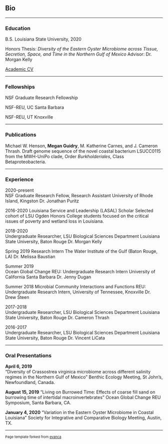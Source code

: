 ## Bio

---
### Education

B.S. Louisiana State University, 2020

Honors Thesis: *Diversity of the Eastern Oyster Microbiome across Tissue, Secretion, Space, and Time in the Northern Gulf of Mexico*
	Advisor: Dr. Morgan Kelly


[Academic CV](https://drive.google.com/file/d/1dbAaFAV4upiVkHWjr_lp8Anjt4jHdvYi/view?usp=sharing)


---
### Fellowships
NSF Graduate Research Fellowship

NSF-REU, UC Santa Barbara 

NSF-REU, UT Knoxville

---
### Publications

Michael W. Henson, **Megan Guidry**, M. Katherine Carnes, and J. Cameron Thrash. Draft genome sequence of the novel coastal bacterium LSUCC0115 from the MWH-UniPo clade, Order *Burkholderiales*, Class Betaproteobacteria.

---
### Experience
2020-present	
NSF Graduate Research Fellow, Research Assistant 
University of Rhode Island, Kingston
Dr. Jonathan Puritz

2016-2020
Louisiana Service and Leadership (LASAL) Scholar
Selected cohort of LSU Ogden Honors College students focused on the critical issues of poverty and wetland loss in Louisiana. 

2018-2020	
Undergraduate Researcher, LSU Biological Sciences Department 
Louisiana State University, Baton Rouge
Dr. Morgan Kelly	

Spring 2019	
Research Intern
The Water Institute of the Gulf (Baton Rouge, LA)
Dr. Melissa Baustian		

Summer 2019 	
Ocean Global Change REU: Undergraduate Research Intern 
University of California Santa Barbara
Dr. Jenny Dugan 

Summer 2018	
Microbial Community Interactions and Functions REU: Undergraduate Research Intern, 
University of Tennessee, Knoxville 
Dr. Drew Steen

2017-2018	
Undergraduate Researcher, LSU Biological Sciences Department 
Louisiana State University, Baton Rouge
Dr. Cameron Thrash		

2016-2017 	
Undergraduate Researcher, LSU Biological Sciences Department 
Louisiana State University, Baton Rouge
Dr. Vincent LiCata



---
### Oral Presentations

**April 6, 2019** 	
“Diversity of Crassostrea virginica microbiome across different salinity regimes in the Northern Gulf of Mexico” Benthic Ecology Meeting, St John’s, Newfoundland, Canada.  

**August 15, 2019**	
“Living on Burrowed Time: Effects of coarse fill sand on burrowing time of intertidal macroinvertebrates” Ocean Global Change REU Symposium, Santa Barbara, CA. 

**January 4, 2020**	
“Variation in the Eastern Oyster Microbiome in Coastal Louisiana” Society for Integrative and Comparative Biology Meeting, Austin, TX. 




---
<p style="font-size:11px">Page template forked from <a href="https://github.com/evanca/quick-portfolio">evanca</a></p>
<!-- Remove above link if you don't want to attibute -->